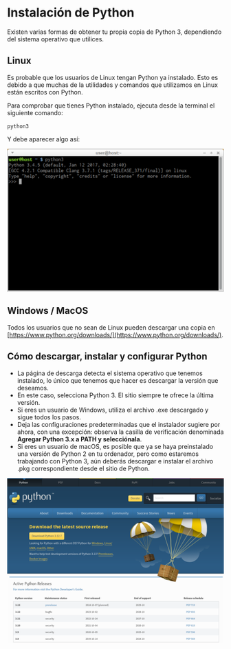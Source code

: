 # Instalación de Python

Existen varias formas de obtener tu propia copia de Python 3, dependiendo del sistema operativo que utilices.

## Linux

Es probable que los usuarios de Linux tengan Python ya instalado. Esto es debido a que muchas de la utilidades y comandos que utilizamos en Linux están escritos con Python.

Para comprobar que tienes Python instalado, ejecuta desde la terminal el siguiente comando:

```
python3
```

Y debe aparecer algo así:

![python3](img/python1.png)

## Windows / MacOS

Todos los usuarios que no sean de Linux pueden descargar una copia en [https://www.python.org/downloads/](https://www.python.org/downloads/).

## Cómo descargar, instalar y configurar Python

* La página de descarga detecta el sistema operativo que tenemos instalado, lo único que tenemos que hacer es descargar la versión que deseamos.
* En este caso, selecciona Python 3. El sitio siempre te ofrece la última versión.
* Si eres un usuario de Windows, utiliza el archivo .exe descargado y sigue todos los pasos.
* Deja las configuraciones predeterminadas que el instalador sugiere por ahora, con una excepción: observa la casilla de verificación denominada **Agregar Python 3.x a PATH y selecciónala**.
* Si eres un usuario de macOS, es posible que ya se haya preinstalado una versión de Python 2 en tu ordenador, pero como estaremos trabajando con Python 3, aún deberás descargar e instalar el archivo .pkg correspondiente desde el sitio de Python.

![python3](img/python2.png)